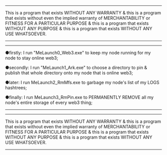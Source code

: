 ________________________________________________________________

This is a program that exists WITHOUT ANY WARRANTY & 
this is a program that exists without even the implied warranty of MERCHANTABILITY or FITNESS FOR A PARTICULAR PURPOSE & 
this is a program that exists WITHOUT ANY PURPOSE & 
this is a program that exists WITHOUT ANY USE WHATSOEVER. 

________________________________________________________________
________________________________________________________________

●firstly: 
I run "MeLaunch0_Web3.exe" to keep my node running for my node to stay online web3; 

●secondly: 
I run "MeLaunch1_Ark.exe" to choose a directory to pin & publish that whole directory onto my node that is online web3; 

●later: 
I run MeLaunch2_RmMfs.exe to garbage my node's list of my LOGS hashtrees; 

●finally: 
I run MeLaunch3_RmPin.exe to PERMANENTLY REMOVE all my node's entire storage of every web3 thing; 

________________________________________________________________
________________________________________________________________

This is a program that exists WITHOUT ANY WARRANTY & 
this is a program that exists without even the implied warranty of MERCHANTABILITY or FITNESS FOR A PARTICULAR PURPOSE & 
this is a program that exists WITHOUT ANY PURPOSE & 
this is a program that exists WITHOUT ANY USE WHATSOEVER. 

________________________________________________________________
